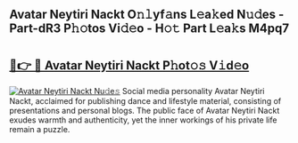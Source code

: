 ## Avatar Neytiri Nackt O𝚗𝚕yf𝚊ns L𝚎a𝚔ed N𝚞𝚍es - Part-dR3 P𝚑𝚘tos Vi𝚍𝚎o - H𝚘𝚝 Part L𝚎a𝚔s M4pq7

# <h2><a href="http://kfcqfwx.oniu.top/?m=Avatar+Neytiri+Nackt">🔗👉 🔴 Avatar Neytiri Nackt P𝚑ot𝚘𝚜 V𝚒d𝚎o</a></h2>

[![Avatar Neytiri Nackt Nu𝚍e𝚜](https://i.imgur.com/0qMVB7G.gif)](http://kfcqfwx.oniu.top/?m=Avatar+Neytiri+Nackt)
Social media personality Avatar Neytiri Nackt, acclaimed for publishing dance and lifestyle material, consisting of presentations and personal blogs. The public face of Avatar Neytiri Nackt exudes warmth and authenticity, yet the inner workings of his private life remain a puzzle.  
